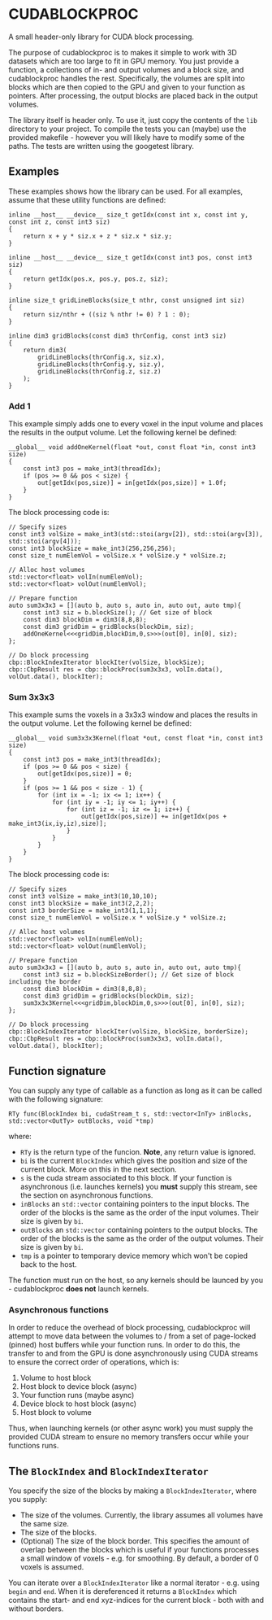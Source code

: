 # CUDABLOCKPROC

A small header-only library for CUDA block processing.

The purpose of cudablockproc is to makes it simple to work with 3D datasets which are too large to fit in GPU memory. 
You just provide a function, a collections of in- and output volumes and a block size, and cudablockproc handles the rest.
Specifically, the volumes are split into blocks which are then copied to the GPU and given to your function as pointers.
After processing, the output blocks are placed back in the output volumes.

The library itself is header only. To use it, just copy the contents of the `lib` directory to your project.
To compile the tests you can (maybe) use the provided makefile - however you will likely have to modify some of the paths.
The tests are written using the googetest library.

## Examples
These examples shows how the library can be used. For all examples, assume that these utility functions are defined:
```cuda
inline __host__ __device__ size_t getIdx(const int x, const int y, const int z, const int3 siz)
{
    return x + y * siz.x + z * siz.x * siz.y;
}

inline __host__ __device__ size_t getIdx(const int3 pos, const int3 siz)
{
    return getIdx(pos.x, pos.y, pos.z, siz);
}

inline size_t gridLineBlocks(size_t nthr, const unsigned int siz)
{
    return siz/nthr + ((siz % nthr != 0) ? 1 : 0);
}

inline dim3 gridBlocks(const dim3 thrConfig, const int3 siz)
{
    return dim3(
        gridLineBlocks(thrConfig.x, siz.x),
        gridLineBlocks(thrConfig.y, siz.y),
        gridLineBlocks(thrConfig.z, siz.z)
    );
}
```

### Add 1
This example simply adds one to every voxel in the input volume and places the results in the output volume.
Let the following kernel be defined:
```cuda
__global__ void addOneKernel(float *out, const float *in, const int3 size)
{
    const int3 pos = make_int3(threadIdx);
    if (pos >= 0 && pos < size) {
        out[getIdx(pos,size)] = in[getIdx(pos,size)] + 1.0f;
    }
}
```
The block processing code is:
```cuda
// Specify sizes
const int3 volSize = make_int3(std::stoi(argv[2]), std::stoi(argv[3]), std::stoi(argv[4]));
const int3 blockSize = make_int3(256,256,256);
const size_t numElemVol = volSize.x * volSize.y * volSize.z;

// Alloc host volumes
std::vector<float> volIn(numElemVol);
std::vector<float> volOut(numElemVol);

// Prepare function
auto sum3x3x3 = [](auto b, auto s, auto in, auto out, auto tmp){
    const int3 siz = b.blockSize(); // Get size of block
    const dim3 blockDim = dim3(8,8,8);
    const dim3 gridDim = gridBlocks(blockDim, siz);
    addOneKernel<<<gridDim,blockDim,0,s>>>(out[0], in[0], siz);
};

// Do block processing
cbp::BlockIndexIterator blockIter(volSize, blockSize);
cbp::CbpResult res = cbp::blockProc(sum3x3x3, volIn.data(), volOut.data(), blockIter);
```

### Sum 3x3x3
This example sums the voxels in a 3x3x3 window and places the results in the output volume. Let the following kernel be defined:
```cuda
__global__ void sum3x3x3Kernel(float *out, const float *in, const int3 size)
{
    const int3 pos = make_int3(threadIdx);
    if (pos >= 0 && pos < size) {
        out[getIdx(pos,size)] = 0;
    }
    if (pos >= 1 && pos < size - 1) {
        for (int ix = -1; ix <= 1; ix++) {
            for (int iy = -1; iy <= 1; iy++) {
                for (int iz = -1; iz <= 1; iz++) {
                    out[getIdx(pos,size)] += in[getIdx(pos + make_int3(ix,iy,iz),size)];
                }
            }
        }
    }
}
```
The block processing code is:
```cuda
// Specify sizes
const int3 volSize = make_int3(10,10,10);
const int3 blockSize = make_int3(2,2,2);
const int3 borderSize = make_int3(1,1,1);
const size_t numElemVol = volSize.x * volSize.y * volSize.z;

// Alloc host volumes
std::vector<float> volIn(numElemVol);
std::vector<float> volOut(numElemVol);

// Prepare function
auto sum3x3x3 = [](auto b, auto s, auto in, auto out, auto tmp){
    const int3 siz = b.blockSizeBorder(); // Get size of block including the border
    const dim3 blockDim = dim3(8,8,8);
    const dim3 gridDim = gridBlocks(blockDim, siz);
    sum3x3x3Kernel<<<gridDim,blockDim,0,s>>>(out[0], in[0], siz);
};

// Do block processing
cbp::BlockIndexIterator blockIter(volSize, blockSize, borderSize);
cbp::CbpResult res = cbp::blockProc(sum3x3x3, volIn.data(), volOut.data(), blockIter);
```

## Function signature
You can supply any type of callable as a function as long as it can be called with the following signature:
```cuda
RTy func(BlockIndex bi, cudaStream_t s, std::vector<InTy> inBlocks, std::vector<OutTy> outBlocks, void *tmp) 
```
where:

* `RTy` is the return type of the funcion. **Note**, any return value is ignored.
* `bi` is the current `BlockIndex` which gives the position and size of the current block. More on this in the next section.
* `s` is the cuda stream associated to this block. If your function is asynchronous (i.e. launches kernels) you **must** supply this 
stream, see the section on asynchronous functions.
* `inBlocks` an `std::vector` containing pointers to the input blocks. The order of the blocks is the same as the order of the input
volumes. Their size is given by `bi`.
* `outBlocks` an `std::vector` containing pointers to the output blocks. The order of the blocks is the same as the order of the output
volumes. Their size is given by `bi`.
* `tmp` is a pointer to temporary device memory which won't be copied back to the host.

The function must run on the host, so any kernels should be launced by you - cudablockproc **does not** launch kernels.

### Asynchronous functions
In order to reduce the overhead of block processing, cudablockproc will attempt to move data between the volumes to / from a set of 
page-locked (pinned) host buffers while your function runs.
In order to do this, the transfer to and from the GPU is done asynchronously using CUDA streams to ensure the correct order of 
operations, which is:

1. Volume to host block
2. Host block to device block (async)
3. Your function runs (maybe async)
4. Device block to host block (async)
5. Host block to volume

Thus, when launching kernels (or other async work) you must supply the provided CUDA stream
to ensure no memory transfers occur while your functions runs.

## The `BlockIndex` and `BlockIndexIterator`
You specify the size of the blocks by making a `BlockIndexIterator`, where you supply:

* The size of the volumes. Currently, the library assumes all volumes have the same size.
* The size of the blocks. 
* (Optional) The size of the block border. This specifies the amount of overlap between the blocks which is useful if your functions
processes a small window of voxels - e.g. for smoothing. By default, a border of 0 voxels is assumed.

You can iterate over a `BlockIndexIterator` like a normal iterator - e.g. using `begin` and `end`.
When it is dereferenced it returns a `BlockIndex` which contains the start- and end xyz-indices for the current block - both with and without borders.
